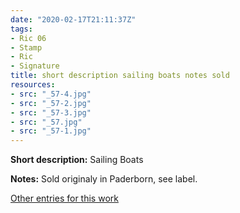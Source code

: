```yaml
---
date: "2020-02-17T21:11:37Z"
tags:
- Ric 06
- Stamp
- Ric
- Signature
title: short description sailing boats notes sold
resources:
- src: "_57-4.jpg"
- src: "_57-2.jpg"
- src: "_57-3.jpg"
- src: "_57.jpg"
- src: "_57-1.jpg"
---
```


**Short description:** Sailing Boats

**Notes:** Sold originaly in Paderborn, see label.

[Other entries for this work](/tags/Ric-06)
